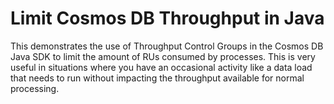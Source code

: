 # Limit Cosmos DB Throughput in Java

This demonstrates the use of Throughput Control Groups in the Cosmos DB Java SDK to limit the amount of RUs consumed by processes. This is very useful in situations where you have an occasional activity like a data load that needs to run without impacting the throughput available for normal processing.
